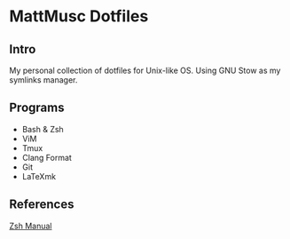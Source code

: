 # MattMusc Dotfiles

## Intro

My personal collection of dotfiles for Unix-like OS.
Using GNU Stow as my symlinks manager.

## Programs

- Bash & Zsh
- ViM
- Tmux
- Clang Format
- Git
- LaTeXmk

## References
[Zsh Manual](http://zsh.sourceforge.net/Doc/)
